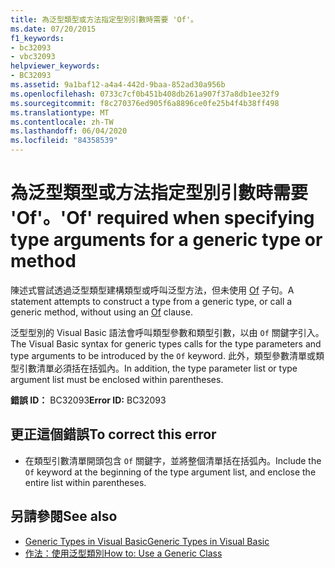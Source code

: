 ```yaml
---
title: 為泛型類型或方法指定型別引數時需要 'Of'。
ms.date: 07/20/2015
f1_keywords:
- bc32093
- vbc32093
helpviewer_keywords:
- BC32093
ms.assetid: 9a1baf12-a4a4-442d-9baa-852ad30a956b
ms.openlocfilehash: 0733c7cf0b451b408db261a907f37a8db1ee32f9
ms.sourcegitcommit: f8c270376ed905f6a8896ce0fe25b4f4b38ff498
ms.translationtype: MT
ms.contentlocale: zh-TW
ms.lasthandoff: 06/04/2020
ms.locfileid: "84358539"
---
```

# <a name="of-required-when-specifying-type-arguments-for-a-generic-type-or-method"></a><span data-ttu-id="89f3a-102">為泛型類型或方法指定型別引數時需要 'Of'。</span><span class="sxs-lookup"><span data-stu-id="89f3a-102">'Of' required when specifying type arguments for a generic type or method</span></span>
<span data-ttu-id="89f3a-103">陳述式嘗試透過泛型類型建構類型或呼叫泛型方法，但未使用 [Of](../language-reference/statements/of-clause.md) 子句。</span><span class="sxs-lookup"><span data-stu-id="89f3a-103">A statement attempts to construct a type from a generic type, or call a generic method, without using an [Of](../language-reference/statements/of-clause.md) clause.</span></span>  
  
 <span data-ttu-id="89f3a-104">泛型型別的 Visual Basic 語法會呼叫類型參數和類型引數，以由 `Of` 關鍵字引入。</span><span class="sxs-lookup"><span data-stu-id="89f3a-104">The Visual Basic syntax for generic types calls for the type parameters and type arguments to be introduced by the `Of` keyword.</span></span> <span data-ttu-id="89f3a-105">此外，類型參數清單或類型引數清單必須括在括弧內。</span><span class="sxs-lookup"><span data-stu-id="89f3a-105">In addition, the type parameter list or type argument list must be enclosed within parentheses.</span></span>  
  
 <span data-ttu-id="89f3a-106">**錯誤 ID：** BC32093</span><span class="sxs-lookup"><span data-stu-id="89f3a-106">**Error ID:** BC32093</span></span>  
  
## <a name="to-correct-this-error"></a><span data-ttu-id="89f3a-107">更正這個錯誤</span><span class="sxs-lookup"><span data-stu-id="89f3a-107">To correct this error</span></span>  
  
- <span data-ttu-id="89f3a-108">在類型引數清單開頭包含 `Of` 關鍵字，並將整個清單括在括弧內。</span><span class="sxs-lookup"><span data-stu-id="89f3a-108">Include the `Of` keyword at the beginning of the type argument list, and enclose the entire list within parentheses.</span></span>  
  
## <a name="see-also"></a><span data-ttu-id="89f3a-109">另請參閱</span><span class="sxs-lookup"><span data-stu-id="89f3a-109">See also</span></span>

- [<span data-ttu-id="89f3a-110">Generic Types in Visual Basic</span><span class="sxs-lookup"><span data-stu-id="89f3a-110">Generic Types in Visual Basic</span></span>](../programming-guide/language-features/data-types/generic-types.md)
- [<span data-ttu-id="89f3a-111">作法：使用泛型類別</span><span class="sxs-lookup"><span data-stu-id="89f3a-111">How to: Use a Generic Class</span></span>](../programming-guide/language-features/data-types/how-to-use-a-generic-class.md)
